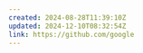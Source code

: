 ```yaml
---
created: 2024-08-28T11:39:10Z
updated: 2024-12-10T08:32:54Z
link: https://github.com/google
---
```


